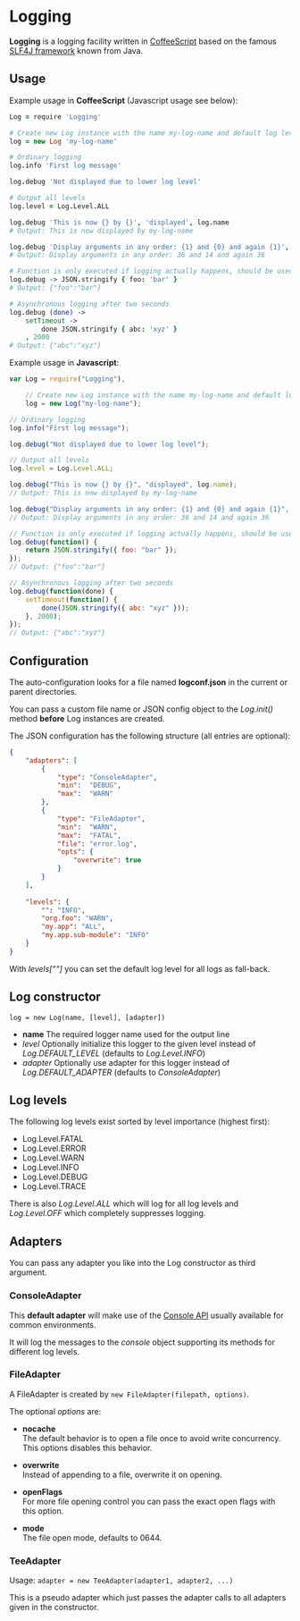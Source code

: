 Logging
=======

**Logging** is a logging facility written in [CoffeeScript](http://coffeescript.org/) based on the famous [SLF4J framework](http://www.slf4j.org/) known from Java.


Usage
-----
Example usage in **CoffeeScript** (Javascript usage see below):

```coffeescript
Log = require 'Logging'

# Create new Log instance with the name my-log-name and default log level INFO
log = new Log 'my-log-name'

# Ordinary logging
log.info 'First log message'

log.debug 'Not displayed due to lower log level'

# Output all levels
log.level = Log.Level.ALL

log.debug 'This is now {} by {}', 'displayed', log.name
# Output: This is now displayed by my-log-name

log.debug 'Display arguments in any order: {1} and {0} and again {1}', 14, 36
# Output: Display arguments in any order: 36 and 14 and again 36

# Function is only executed if logging actually happens, should be used for expensive operations or any non-trivial arguments
log.debug -> JSON.stringify { foo: 'bar' }
# Output: {"foo":"bar"}

# Asynchronous logging after two seconds
log.debug (done) ->
    setTimeout ->
        done JSON.stringify { abc: 'xyz' }
    , 2000
# Output: {"abc":"xyz"}
```

Example usage in **Javascript**:

```javascript
var Log = require("Logging"),

	// Create new Log instance with the name my-log-name and default log level INFO
	log = new Log("my-log-name");

// Ordinary logging
log.info("First log message");

log.debug("Not displayed due to lower log level");

// Output all levels
log.level = Log.Level.ALL;

log.debug("This is now {} by {}", "displayed", log.name);
// Output: This is now displayed by my-log-name

log.debug("Display arguments in any order: {1} and {0} and again {1}", 14, 36);
// Output: Display arguments in any order: 36 and 14 and again 36

// Function is only executed if logging actually happens, should be used for expensive operations or any non-trivial arguments
log.debug(function() {
	return JSON.stringify({ foo: "bar" });
});
// Output: {"foo":"bar"}

// Asynchronous logging after two seconds
log.debug(function(done) {
	setTimeout(function() {
		done(JSON.stringify({ abc: "xyz" }));
	}, 2000);
});
// Output: {"abc":"xyz"}
```


Configuration
-------------
The auto-configuration looks for a file named **logconf.json** in the current or parent directories.

You can pass a custom file name or JSON config object to the *Log.init()* method **before** Log instances are created.

The JSON configuration has the following structure (all entries are optional):

```json
{
	"adapters": [
		{
			"type": "ConsoleAdapter",
			"min":  "DEBUG",
			"max":  "WARN"
		},
		{
			"type": "FileAdapter",
			"min":  "WARN",
			"max":  "FATAL",
			"file": "error.log",
			"opts": {
				"overwrite": true
			}
		}
	],
	
	"levels": {
		"": "INFO",
		"org.foo": "WARN",
		"my.app": "ALL",
		"my.app.sub-module": "INFO"
	}
}
```

With *levels[""]* you can set the default log level for all logs as fall-back.


Log constructor
-----------
`log = new Log(name, [level], [adapter])`

* **name** The required logger name used for the output line
* *level* Optionally initialize this logger to the given level instead of *Log.DEFAULT_LEVEL* (defaults to *Log.Level.INFO*)
* *adapter* Optionally use adapter for this logger instead of *Log.DEFAULT_ADAPTER* (defaults to *ConsoleAdapter*)


Log levels
----------
The following log levels exist sorted by level importance (highest first):

* Log.Level.FATAL
* Log.Level.ERROR
* Log.Level.WARN
* Log.Level.INFO
* Log.Level.DEBUG
* Log.Level.TRACE

There is also *Log.Level.ALL* which will log for all log levels and *Log.Level.OFF* which completely suppresses logging.


Adapters
--------
You can pass any adapter you like into the Log constructor as third argument.

### ConsoleAdapter
This **default adapter** will make use of the [Console API](https://getfirebug.com/wiki/index.php/Console_API) usually available for common environments.

It will log the messages to the *console* object supporting its methods for different log levels.

### FileAdapter
A FileAdapter is created by `new FileAdapter(filepath, options)`.

The optional *options* are:
* **nocache**  
The default behavior is to open a file once to avoid write concurrency.
This options disables this behavior.

* **overwrite**  
Instead of appending to a file, overwrite it on opening.

* **openFlags**  
For more file opening control you can pass the exact open flags with this option.

* **mode**  
The file open mode, defaults to 0644.

### TeeAdapter
Usage: `adapter = new TeeAdapter(adapter1, adapter2, ...)`

This is a pseudo adapter which just passes the adapter calls to all adapters given in the constructor.
